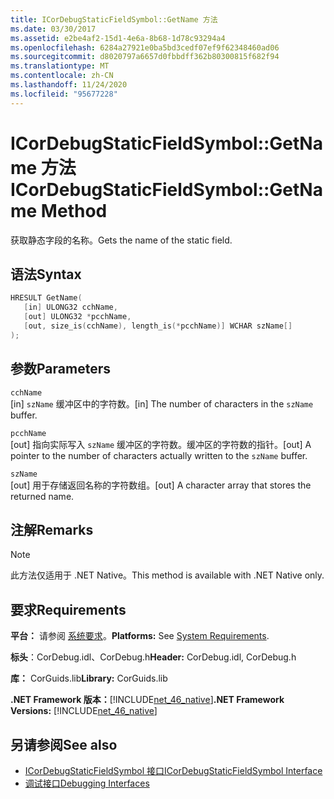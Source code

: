 ```yaml
---
title: ICorDebugStaticFieldSymbol::GetName 方法
ms.date: 03/30/2017
ms.assetid: e2be4af2-15d1-4e6a-8b68-1d78c93294a4
ms.openlocfilehash: 6284a27921e0ba5bd3cedf07ef9f62348460ad06
ms.sourcegitcommit: d8020797a6657d0fbbdff362b80300815f682f94
ms.translationtype: MT
ms.contentlocale: zh-CN
ms.lasthandoff: 11/24/2020
ms.locfileid: "95677228"
---
```

# <a name="icordebugstaticfieldsymbolgetname-method"></a><span data-ttu-id="27812-102">ICorDebugStaticFieldSymbol::GetName 方法</span><span class="sxs-lookup"><span data-stu-id="27812-102">ICorDebugStaticFieldSymbol::GetName Method</span></span>

<span data-ttu-id="27812-103">获取静态字段的名称。</span><span class="sxs-lookup"><span data-stu-id="27812-103">Gets the name of the static field.</span></span>  
  
## <a name="syntax"></a><span data-ttu-id="27812-104">语法</span><span class="sxs-lookup"><span data-stu-id="27812-104">Syntax</span></span>  
  
```cpp  
HRESULT GetName(  
   [in] ULONG32 cchName,
   [out] ULONG32 *pcchName,
   [out, size_is(cchName), length_is(*pcchName)] WCHAR szName[]  
);  
```  
  
## <a name="parameters"></a><span data-ttu-id="27812-105">参数</span><span class="sxs-lookup"><span data-stu-id="27812-105">Parameters</span></span>  

 `cchName`  
 <span data-ttu-id="27812-106">[in] `szName` 缓冲区中的字符数。</span><span class="sxs-lookup"><span data-stu-id="27812-106">[in] The number of characters in the `szName` buffer.</span></span>  
  
 `pcchName`  
 <span data-ttu-id="27812-107">[out] 指向实际写入 `szName` 缓冲区的字符数。缓冲区的字符数的指针。</span><span class="sxs-lookup"><span data-stu-id="27812-107">[out] A pointer to the number of characters actually written to the `szName` buffer.</span></span>  
  
 `szName`  
 <span data-ttu-id="27812-108">[out] 用于存储返回名称的字符数组。</span><span class="sxs-lookup"><span data-stu-id="27812-108">[out] A character array that stores the returned name.</span></span>  
  
## <a name="remarks"></a><span data-ttu-id="27812-109">注解</span><span class="sxs-lookup"><span data-stu-id="27812-109">Remarks</span></span>  
  
> [!NOTE]
> <span data-ttu-id="27812-110">此方法仅适用于 .NET Native。</span><span class="sxs-lookup"><span data-stu-id="27812-110">This method is available with .NET Native only.</span></span>  
  
## <a name="requirements"></a><span data-ttu-id="27812-111">要求</span><span class="sxs-lookup"><span data-stu-id="27812-111">Requirements</span></span>  

 <span data-ttu-id="27812-112">**平台：** 请参阅 [系统要求](../../get-started/system-requirements.md)。</span><span class="sxs-lookup"><span data-stu-id="27812-112">**Platforms:** See [System Requirements](../../get-started/system-requirements.md).</span></span>  
  
 <span data-ttu-id="27812-113">**标头**：CorDebug.idl、CorDebug.h</span><span class="sxs-lookup"><span data-stu-id="27812-113">**Header:** CorDebug.idl, CorDebug.h</span></span>  
  
 <span data-ttu-id="27812-114">**库：** CorGuids.lib</span><span class="sxs-lookup"><span data-stu-id="27812-114">**Library:** CorGuids.lib</span></span>  
  
 <span data-ttu-id="27812-115">**.NET Framework 版本：**[!INCLUDE[net_46_native](../../../../includes/net-46-native-md.md)]</span><span class="sxs-lookup"><span data-stu-id="27812-115">**.NET Framework Versions:** [!INCLUDE[net_46_native](../../../../includes/net-46-native-md.md)]</span></span>  
  
## <a name="see-also"></a><span data-ttu-id="27812-116">另请参阅</span><span class="sxs-lookup"><span data-stu-id="27812-116">See also</span></span>

- [<span data-ttu-id="27812-117">ICorDebugStaticFieldSymbol 接口</span><span class="sxs-lookup"><span data-stu-id="27812-117">ICorDebugStaticFieldSymbol Interface</span></span>](icordebugstaticfieldsymbol-interface.md)
- [<span data-ttu-id="27812-118">调试接口</span><span class="sxs-lookup"><span data-stu-id="27812-118">Debugging Interfaces</span></span>](debugging-interfaces.md)
